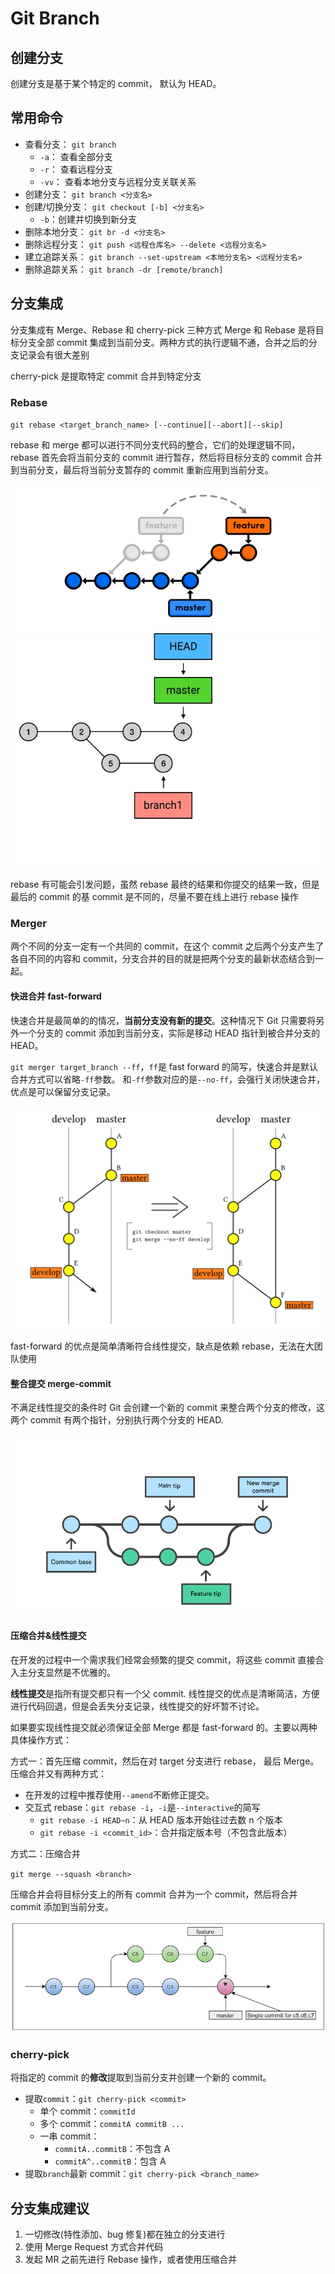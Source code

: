 # Git Branch

## 创建分支

创建分支是基于某个特定的 commit， 默认为 HEAD。

## 常用命令

- 查看分支： `git branch`
  - `-a`： 查看全部分支
  - `-r`： 查看远程分支
  - `-vv`： 查看本地分支与远程分支关联关系
- 创建分支： `git branch <分支名>`
- 创建/切换分支： `git checkout [-b] <分支名>`
  - `-b`：创建并切换到新分支
- 删除本地分支： `git br -d <分支名>`
- 删除远程分支： `git push <远程仓库名> --delete <远程分支名>`
- 建立追踪关系： `git branch --set-upstream <本地分支名> <远程分支名>`
- 删除追踪关系： `git branch -dr [remote/branch]`

## 分支集成

分支集成有 Merge、Rebase 和 cherry-pick 三种方式
Merge 和 Rebase 是将目标分支全部 commit 集成到当前分支。两种方式的执行逻辑不通，合并之后的分支记录会有很大差别

cherry-pick 是提取特定 commit 合并到特定分支

### Rebase

`git rebase <target_branch_name> [--continue][--abort][--skip]`

rebase 和 merge 都可以进行不同分支代码的整合，它们的处理逻辑不同，rebase 首先会将当前分支的 commit 进行暂存，然后将目标分支的 commit 合并到当前分支，最后将当前分支暂存的 commit 重新应用到当前分支。

![git rebase](../../assets/images/git/git-rebase.png)
![git rebase](../../assets/images/git/git-rebase.gif)

rebase 有可能会引发问题，虽然 rebase 最终的结果和你提交的结果一致，但是最后的 commit 的基 commit 是不同的，尽量不要在线上进行 rebase 操作

### Merger

两个不同的分支一定有一个共同的 commit，在这个 commit 之后两个分支产生了各自不同的内容和 commit，分支合并的目的就是把两个分支的最新状态结合到一起。

#### 快进合并 fast-forward

快速合并是最简单的的情况，**当前分支没有新的提交**。这种情况下 Git 只需要将另外一个分支的 commit 添加到当前分支，实际是移动 HEAD 指针到被合并分支的 HEAD。

`git merger target_branch --ff`，`ff`是 fast forward 的简写，快速合并是默认合并方式可以省略`-ff`参数。
和`-ff`参数对应的是`--no-ff`，会强行关闭快速合并，优点是可以保留分支记录。

![快进合并](../../assets/images/git/fast-forward-merge.png)

fast-forward 的优点是简单清晰符合线性提交，缺点是依赖 rebase，无法在大团队使用

#### 整合提交 merge-commit

不满足线性提交的条件时 Git 会创建一个新的 commit 来整合两个分支的修改，这两个 commit 有两个指针，分别执行两个分支的 HEAD.

![git merge](../../assets/images/git/git-merge.png)

#### 压缩合并&线性提交

在开发的过程中一个需求我们经常会频繁的提交 commit，将这些 commit 直接合入主分支显然是不优雅的。

**线性提交**是指所有提交都只有一个父 commit.
线性提交的优点是清晰简洁，方便进行代码回退，但是会丢失分支记录，线性提交的好坏暂不讨论。

如果要实现线性提交就必须保证全部 Merge 都是 fast-forward 的。主要以两种具体操作方式：

方式一：首先压缩 commit，然后在对 target 分支进行 rebase， 最后 Merge。压缩合并又有两种方式：

- 在开发的过程中推荐使用`--amend`不断修正提交。
- 交互式 rebase：`git rebase -i`，`-i`是`--interactive`的简写
  - `git rebase -i HEAD~n`：从 HEAD 版本开始往过去数 n 个版本
  - `git rebase -i <commit_id>`：合并指定版本号（不包含此版本）

方式二：压缩合并

`git merge --squash <branch>`

压缩合并会将目标分支上的所有 commit 合并为一个 commit，然后将合并 commit 添加到当前分支。

![Git Squash Merge](../../assets/images/git/git-squash-merge.png)

### cherry-pick

将指定的 commit 的**修改**提取到当前分支并创建一个新的 commit。

- 提取`commit`：`git cherry-pick <commit>`
  - 单个 commit：`commitId`
  - 多个 commit：`commitA commitB ...`
  - 一串 commit：
    - `commitA..commitB`：不包含 A
    - `commitA^..commitB`：包含 A
- 提取`branch`最新 commit：`git cherry-pick <branch_name>`

## 分支集成建议

1. 一切修改(特性添加、bug 修复)都在独立的分支进行
2. 使用 Merge Request 方式合并代码
3. 发起 MR 之前先进行 Rebase 操作，或者使用压缩合并
